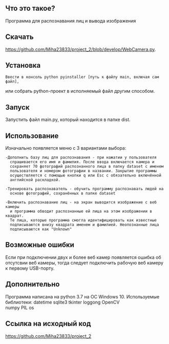   Что это такое?
  --------------
  Программа для распознавания лиц и вывода изображения 

  Скачать
  -------
  https://github.com/Miha23833/project_2/blob/develop/WebCamera.py.


  Установка
  ---------  
    Ввести в консоль python pyinstaller [путь к файлу main, включая сам файл], 
  или собрать python-проект в исполняемый файл другим способом.

  Запуск
  ------
  Запустить файл main.py, который находится в папке dist.

  Использование
  -------------
  Изначально появляется меню с 3 вариантами выбора:
  
    -Дополнить базу лиц для распознавания - при нажатии у пользователя 
      спрашивается его имя и фамилия. После ввода включается камера и
      сохраняет 70 фотографий распознанного лица в папку dataset с именем
      пользователя и номером фотографии в названии. Закрытие программы 
      осуществляется с помощью кнопки q или Esc с обязательно включённой
      английской раскладкой. 

    -Тренировать распознаватель - обучить программу распознавать людей на
      основе фотографий, сохранённых в папке dataset

    -Включить распознавание лиц - на экран выводится изображение с веб камеры
      и программа обводит распознанные ей лица на этом изображении в квадрат.
      Те лица, которые программа смогла идентифицировать как известные 
      подписываются внизу квадрата именем и фамилией. Неопознанные лица
      подписываются как "Unknown"

  Возможные ошибки
  ----------------
  Если при подключении двух и более веб камер появляется ошибка об отсутсвии
  веб камеры, тогда следует подключить рабочую веб камеру к первому USB-порту.

  Дополнительно
  -------------
  Программа написана на python 3.7 на ОС Windows 10.
  Используемые библиотеки:
    datetime
    sqlite3
    tkinter
    loggong 
    OpenCV  
    numpy
    PIL
    os 


  Ссылка на исходный код
  ----------------------

  https://github.com/Miha23833/project_2
